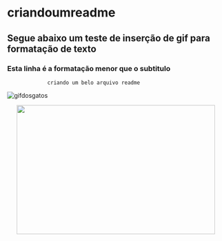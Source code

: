 # criandoumreadme
## Segue abaixo um teste de inserção de gif para formatação de texto
### Esta linha é a formatação menor que o subtitulo
                 criando um belo arquivo readme

![gifdosgatos](https://github.com/vitorlopesdev7/criandoumreadme/blob/master/Gatos-Gifs-Engra%C3%A7ados.gif)

<p align="center">
  <img width="460" height="300" src="https://github.com/vitorlopesdev7/criandoumreadme/blob/master/vitor.jpg">
</p>
